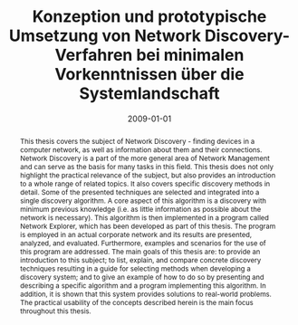 ---
abstract: 'This thesis covers the subject of Network Discovery - finding devices in
  a computer network, as well as information about them and their connections. Network
  Discovery is a part of the more general area of Network Management and can serve
  as the basis for many tasks in this field. This thesis does not only highlight the
  practical relevance of the subject, but also provides an introduction to a whole
  range of related topics. It also covers specific discovery methods in detail. Some
  of the presented techniques are selected and integrated into a single discovery
  algorithm. A core aspect of this algorithm is a discovery with minimum previous
  knowledge (i.e. as little information as possible about the network is necessary).
  This algorithm is then implemented in a program called Network Explorer, which has
  been developed as part of this thesis. The program is employed in an actual corporate
  network and its results are presented, analyzed, and evaluated. Furthermore, examples
  and scenarios for the use of this program are addressed. The main goals of this
  thesis are: to provide an introduction to this subject; to list, explain, and compare
  concrete discovery techniques resulting in a guide for selecting methods when developing
  a discovery system; and to give an example of how to do so by presenting and describing
  a specific algorithm and a program implementing this algorithm. In addition, it
  is shown that this system provides solutions to real-world problems. The practical
  usability of the concepts described herein is the main focus throughout this thesis.'
authors:
- Thomas Terenyi
date: '2009-01-01'
featured: false
publication_types:
- '7'
publishDate: '2009-01-01'
title: Konzeption und prototypische Umsetzung von Network Discovery-Verfahren bei
  minimalen Vorkenntnissen über die Systemlandschaft
url_pdf: ''
---